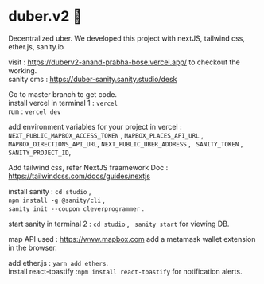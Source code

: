 # duber.v2 🚕
Decentralized uber. We developed this project with nextJS, tailwind css, ether.js, sanity.io

visit : https://duberv2-anand-prabha-bose.vercel.app/ to checkout the working.\
sanity cms : https://duber-sanity.sanity.studio/desk

Go to master branch to get code.\
install vercel in terminal 1 : ```vercel```\
run : ```vercel dev```

add environment variables for your project in vercel : ```NEXT_PUBLIC_MAPBOX_ACCESS_TOKEN``` ,  ``` MAPBOX_PLACES_API_URL ``` , ``` MAPBOX_DIRECTIONS_API_URL```,  ``` NEXT_PUBLIC_UBER_ADDRESS ``` , ``` SANITY_TOKEN``` , ``` SANITY_PROJECT_ID```,

Add tailwind css, refer NextJS fraamework Doc : https://tailwindcss.com/docs/guides/nextjs

install sanity :
```cd studio``` ,\
```npm install -g @sanity/cli``` ,\
```sanity init --coupon cleverprogrammer``` .

start sanity in terminal 2 : ```cd studio``` , ``` sanity start``` for viewing DB.

map API used : https://www.mapbox.com 
add a metamask wallet extension in the browser.

add ether.js : ```yarn add ethers```. \
install react-toastify :```npm install react-toastify``` for notification alerts.














